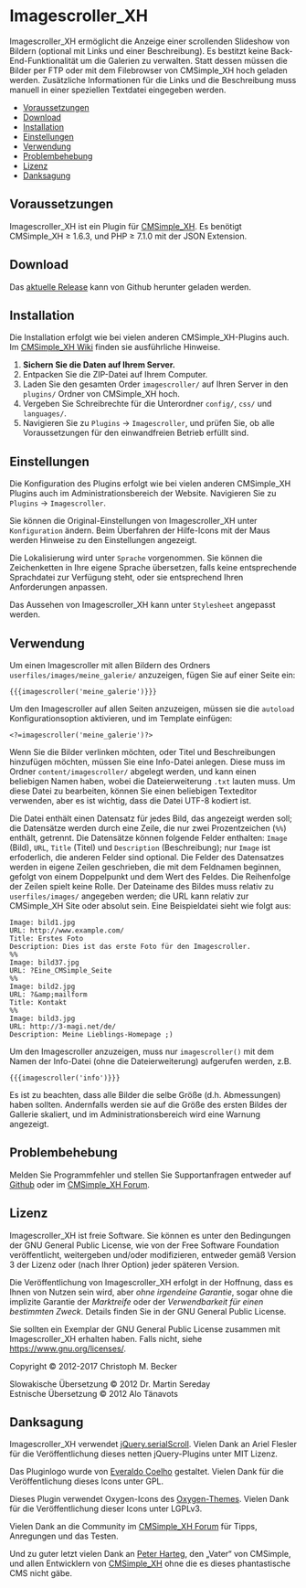 # Imagescroller_XH

Imagescroller_XH ermöglicht die Anzeige einer scrollenden Slideshow von
Bildern (optional mit Links und einer Beschreibung). Es bestitzt keine
Back-End-Funktionalität um die Galerien zu verwalten. Statt dessen müssen
die Bilder per FTP oder mit dem Filebrowser von CMSimple_XH hoch geladen werden.
Zusätzliche Informationen für die Links und die Beschreibung muss manuell in
einer speziellen Textdatei eingegeben werden.

- [Voraussetzungen](#voraussetzungen)
- [Download](#download)
- [Installation](#installation)
- [Einstellungen](#einstellungen)
- [Verwendung](#verwendung)
- [Problembehebung](#problembehebung)
- [Lizenz](#lizenz)
- [Danksagung](#danksagung)

## Voraussetzungen

Imagescroller_XH ist ein Plugin für [CMSimple_XH](https://cmsimple-xh.org/de/).
Es benötigt CMSimple_XH ≥ 1.6.3, und PHP ≥ 7.1.0 mit der JSON Extension.

## Download

Das [aktuelle Release](https://github.com/cmb69/imagescroller_xh/releases/latest)
kann von Github herunter geladen werden.

## Installation

Die Installation erfolgt wie bei vielen anderen CMSimple_XH-Plugins auch. Im
[CMSimple_XH Wiki](https://wiki.cmsimple-xh.org/de/?fuer-anwender/arbeiten-mit-dem-cms/plugins)
finden sie ausführliche Hinweise.

1. **Sichern Sie die Daten auf Ihrem Server.**
1. Entpacken Sie die ZIP-Datei auf Ihrem Computer.
1. Laden Sie den gesamten Order `imagescroller/` auf Ihren Server in den
   `plugins/` Ordner von CMSimple_XH hoch.
1. Vergeben Sie Schreibrechte für die Unterordner `config/`, `css/` und `languages/`.
1. Navigieren Sie zu `Plugins` → `Imagescroller`, und prüfen Sie, ob
    alle Voraussetzungen für den einwandfreien Betrieb erfüllt sind.

## Einstellungen

Die Konfiguration des Plugins erfolgt wie bei vielen anderen
CMSimple_XH Plugins auch im Administrationsbereich der Website. Navigieren
Sie zu `Plugins` → `Imagescroller`.

Sie können die Original-Einstellungen von Imagescroller_XH unter
`Konfiguration` ändern. Beim Überfahren der Hilfe-Icons mit der Maus
werden Hinweise zu den Einstellungen angezeigt.

Die Lokalisierung wird unter `Sprache` vorgenommen. Sie können die
Zeichenketten in Ihre eigene Sprache übersetzen, falls keine entsprechende
Sprachdatei zur Verfügung steht, oder sie entsprechend Ihren Anforderungen
anpassen.

Das Aussehen von Imagescroller_XH kann unter `Stylesheet` angepasst werden.

## Verwendung

Um einen Imagescroller mit allen Bildern des Ordners `userfiles/images/meine_galerie/`
anzuzeigen, fügen Sie auf einer Seite ein:

    {{{imagescroller('meine_galerie')}}}

Um den Imagescroller auf allen Seiten anzuzeigen, müssen sie die
`autoload` Konfigurationsoption aktivieren, und im Template einfügen:

    <?=imagescroller('meine_galerie')?>

Wenn Sie die Bilder verlinken möchten, oder Titel und Beschreibungen
hinzufügen möchten, müssen Sie eine Info-Datei anlegen. Diese muss im Ordner
`content/imagescroller/` abgelegt werden, und kann einen beliebigen Namen haben,
wobei die Dateierweiterung `.txt` lauten muss.
Um diese Datei zu bearbeiten, können Sie einen beliebigen Texteditor
verwenden, aber es ist wichtig, dass die Datei UTF-8 kodiert ist.

Die Datei enthält einen Datensatz für jedes Bild, das angezeigt werden soll;
die Datensätze werden durch eine Zeile, die nur zwei Prozentzeichen (`%%`)
enthält, getrennt. Die Datensätze können folgende Felder enthalten:
`Image` (Bild), `URL`, `Title` (Titel) und `Description` (Beschreibung);
nur `Image` ist erfoderlich, die anderen Felder sind optional.
Die Felder des Datensatzes werden in eigene Zeilen geschrieben,
die mit dem Feldnamen beginnen, gefolgt von einem Doppelpunkt und dem Wert des Feldes.
Die Reihenfolge der Zeilen spielt keine Rolle.
Der Dateiname des Bildes muss relativ zu `userfiles/images/` angegeben werden;
die URL kann relativ zur CMSimple_XH Site oder absolut sein.
Eine Beispieldatei sieht wie folgt aus: 

    Image: bild1.jpg
    URL: http://www.example.com/
    Title: Erstes Foto
    Description: Dies ist das erste Foto für den Imagescroller.
    %%
    Image: bild37.jpg
    URL: ?Eine_CMSimple_Seite
    %%
    Image: bild2.jpg
    URL: ?&amp;mailform
    Title: Kontakt
    %%
    Image: bild3.jpg
    URL: http://3-magi.net/de/
    Description: Meine Lieblings-Homepage ;)

Um den Imagescroller anzuzeigen, muss nur `imagescroller()` mit dem Namen der
Info-Datei (ohne die Dateierweiterung) aufgerufen werden, z.B.

    {{{imagescroller('info')}}}

Es ist zu beachten, dass alle Bilder die selbe Größe (d.h. Abmessungen)
haben sollten. Andernfalls werden sie auf die Größe des ersten Bildes der
Gallerie skaliert, und im Administrationsbereich wird eine Warnung
angezeigt.

## Problembehebung

Melden Sie Programmfehler und stellen Sie Supportanfragen entweder auf
[Github](https://github.com/cmb69/imagescroller_xh/issues)
oder im [CMSimple_XH Forum](https://cmsimpleforum.com/).

## Lizenz

Imagescroller_XH ist freie Software. Sie können es unter den Bedingungen
der GNU General Public License, wie von der Free Software Foundation
veröffentlicht, weitergeben und/oder modifizieren, entweder gemäß
Version 3 der Lizenz oder (nach Ihrer Option) jeder späteren Version.

Die Veröffentlichung von Imagescroller_XH erfolgt in der Hoffnung, dass es
Ihnen von Nutzen sein wird, aber *ohne irgendeine Garantie*, sogar ohne
die implizite Garantie der *Marktreife* oder der *Verwendbarkeit für einen
bestimmten Zweck*. Details finden Sie in der GNU General Public License.

Sie sollten ein Exemplar der GNU General Public License zusammen mit
Imagescroller_XH erhalten haben. Falls nicht, siehe <https://www.gnu.org/licenses/>.

Copyright © 2012-2017 Christoph M. Becker

Slowakische Übersetzung © 2012 Dr. Martin Sereday  
Estnische Übersetzung © 2012 Alo Tänavots

## Danksagung

Imagescroller_XH verwendet [jQuery.serialScroll](https://github.com/flesler/jquery.serialScroll).
Vielen Dank an Ariel Flesler für die Veröffentlichung dieses netten jQuery-Plugins unter MIT Lizenz.

Das Pluginlogo wurde von [Everaldo Coelho](https://www.everaldo.com/) gestaltet.
Vielen Dank für die Veröffentlichung dieses Icons unter GPL.

Dieses Plugin verwendet Oxygen-Icons des [Oxygen-Themes](https://github.com/KDE/oxygen-icons).
Vielen Dank für die Veröffentlichung dieser Icons unter LGPLv3.

Vielen Dank an die Community im [CMSimple_XH Forum](http://www.cmsimpleforum.com/)
für Tipps, Anregungen und das Testen.

Und zu guter letzt vielen Dank an [Peter Harteg](http://www.harteg.dk/),
den „Vater“ von CMSimple, und allen Entwicklern von
[CMSimple_XH](https://www.cmsimple-xh.org/de/) ohne die es dieses
phantastische CMS nicht gäbe.
